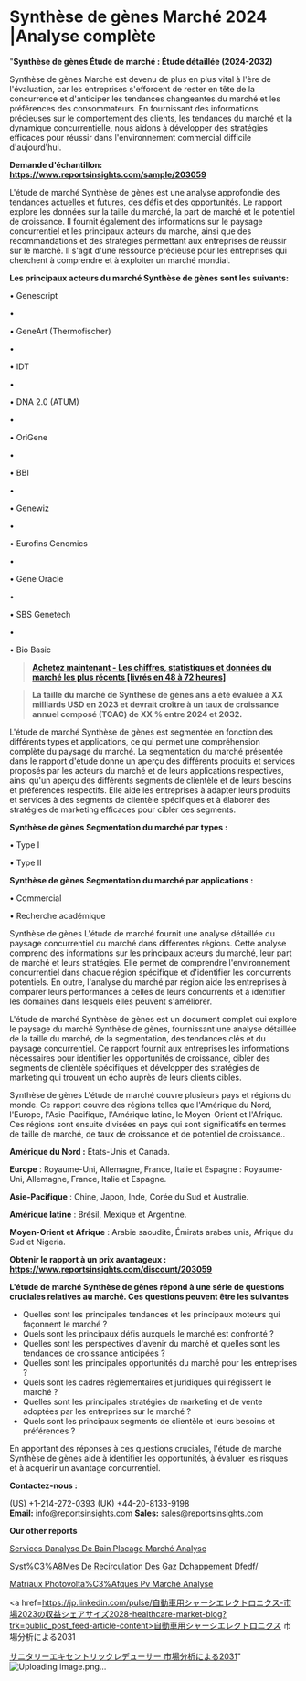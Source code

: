 # Synthèse de gènes Marché 2024 |Analyse complète

"<strong>Synthèse de gènes Étude de marché : Étude détaillée (2024-2032)</strong>

Synthèse de gènes Marché est devenu de plus en plus vital à l'ère de l'évaluation, car les entreprises s'efforcent de rester en tête de la concurrence et d'anticiper les tendances changeantes du marché et les préférences des consommateurs. En fournissant des informations précieuses sur le comportement des clients, les tendances du marché et la dynamique concurrentielle, nous aidons à développer des stratégies efficaces pour réussir dans l'environnement commercial difficile d'aujourd'hui.

<strong>Demande d'échantillon: <a href=https://www.reportsinsights.com/sample/203059>https://www.reportsinsights.com/sample/203059</a></strong>

L'étude de marché Synthèse de gènes est une analyse approfondie des tendances actuelles et futures, des défis et des opportunités. Le rapport explore les données sur la taille du marché, la part de marché et le potentiel de croissance. Il fournit également des informations sur le paysage concurrentiel et les principaux acteurs du marché, ainsi que des recommandations et des stratégies permettant aux entreprises de réussir sur le marché. Il s'agit d'une ressource précieuse pour les entreprises qui cherchent à comprendre et à exploiter un marché mondial.

<strong>Les principaux acteurs du marché Synthèse de gènes sont les suivants:</strong>

• Genescript

• 

• GeneArt (Thermofischer)

• 

• IDT

• 

• DNA 2.0 (ATUM)

• 

• OriGene

• 

• BBI

• 

• Genewiz

• 

• Eurofins Genomics

• 

• Gene Oracle

• 

• SBS Genetech

• 

• Bio Basic
<blockquote><a href=https://www.reportsinsights.com/buynow/203059><span style=text-decoration: underline;><strong>Achetez maintenant - Les chiffres, statistiques et données du marché les plus récents [livrés en 48 à 72 heures]</strong></span></a></blockquote>
<blockquote><span style=text-decoration: underline;><strong>La taille du marché de Synthèse de gènes ans a été évaluée à XX milliards USD en 2023 et devrait croître à un taux de croissance annuel composé (TCAC) de XX % entre 2024 et 2032.</strong></span></blockquote>
L'étude de marché Synthèse de gènes est segmentée en fonction des différents types et applications, ce qui permet une compréhension complète du paysage du marché. La segmentation du marché présentée dans le rapport d'étude donne un aperçu des différents produits et services proposés par les acteurs du marché et de leurs applications respectives, ainsi qu'un aperçu des différents segments de clientèle et de leurs besoins et préférences respectifs. Elle aide les entreprises à adapter leurs produits et services à des segments de clientèle spécifiques et à élaborer des stratégies de marketing efficaces pour cibler ces segments.

<strong>Synthèse de gènes Segmentation du marché par types :</strong>

• Type I

• Type II

<strong>Synthèse de gènes Segmentation du marché par applications :</strong>

• Commercial

• Recherche académique

Synthèse de gènes L'étude de marché fournit une analyse détaillée du paysage concurrentiel du marché dans différentes régions. Cette analyse comprend des informations sur les principaux acteurs du marché, leur part de marché et leurs stratégies. Elle permet de comprendre l'environnement concurrentiel dans chaque région spécifique et d'identifier les concurrents potentiels. En outre, l'analyse du marché par région aide les entreprises à comparer leurs performances à celles de leurs concurrents et à identifier les domaines dans lesquels elles peuvent s'améliorer.

L'étude de marché Synthèse de gènes est un document complet qui explore le paysage du marché Synthèse de gènes, fournissant une analyse détaillée de la taille du marché, de la segmentation, des tendances clés et du paysage concurrentiel. Ce rapport fournit aux entreprises les informations nécessaires pour identifier les opportunités de croissance, cibler des segments de clientèle spécifiques et développer des stratégies de marketing qui trouvent un écho auprès de leurs clients cibles.

Synthèse de gènes L'étude de marché couvre plusieurs pays et régions du monde. Ce rapport couvre des régions telles que l'Amérique du Nord, l'Europe, l'Asie-Pacifique, l'Amérique latine, le Moyen-Orient et l'Afrique. Ces régions sont ensuite divisées en pays qui sont significatifs en termes de taille de marché, de taux de croissance et de potentiel de croissance..

<strong>Amérique du Nord :</strong> États-Unis et Canada.

<strong>Europe</strong> : Royaume-Uni, Allemagne, France, Italie et Espagne : Royaume-Uni, Allemagne, France, Italie et Espagne.

<strong>Asie-Pacifique</strong> : Chine, Japon, Inde, Corée du Sud et Australie.

<strong>Amérique latine</strong> : Brésil, Mexique et Argentine.

<strong>Moyen-Orient et Afrique</strong> : Arabie saoudite, Émirats arabes unis, Afrique du Sud et Nigeria.

<strong>Obtenir le rapport à un prix avantageux : <a href=https://www.reportsinsights.com/discount/203059>https://www.reportsinsights.com/discount/203059</a></strong>

<strong>L'étude de marché Synthèse de gènes répond à une série de questions cruciales relatives au marché. Ces questions peuvent être les suivantes</strong>
<ul>
  <li>Quelles sont les principales tendances et les principaux moteurs qui façonnent le marché ?</li>
  <li>Quels sont les principaux défis auxquels le marché est confronté ?</li>
  <li>Quelles sont les perspectives d'avenir du marché et quelles sont les tendances de croissance anticipées ?</li>
  <li>Quelles sont les principales opportunités du marché pour les entreprises ?</li>
  <li>Quels sont les cadres réglementaires et juridiques qui régissent le marché ?</li>
  <li>Quelles sont les principales stratégies de marketing et de vente adoptées par les entreprises sur le marché ?</li>
  <li>Quels sont les principaux segments de clientèle et leurs besoins et préférences ?</li>
</ul>
En apportant des réponses à ces questions cruciales, l'étude de marché Synthèse de gènes aide à identifier les opportunités, à évaluer les risques et à acquérir un avantage concurrentiel.

<strong>Contactez-nous :</strong>

(US) +1-214-272-0393
(UK) +44-20-8133-9198
<strong>Email:</strong> <a>info@reportsinsights.com</a>
<strong>Sales:</strong> <a>sales@reportsinsights.com</a>

<strong>Our other reports</strong>

<a href=https://www.linkedin.com/pulse/services-danalyse-de-bain-placage-march%C3%A9-tendance-fxncf/>Services Danalyse De Bain Placage Marché Analyse</a>

<a href=https://www.linkedin.com/pulse/syst%C3%A8mes-de-recirculation-des-gaz-d%C3%A9chappement-dfedf/>Syst%C3%A8Mes De Recirculation Des Gaz Dchappement Dfedf/</a>

<a href=https://www.linkedin.com/pulse/mat%C3%A9riaux-photovolta%C3%AFques-pv-march%C3%A9-perspective-zkmjf/>Matriaux Photovolta%C3%Afques Pv Marché Analyse</a>

<a href=https://jp.linkedin.com/pulse/自動車用シャーシエレクトロニクス-市場2023の収益シェアサイズ2028-healthcare-market-blog?trk=public_post_feed-article-content>自動車用シャーシエレクトロニクス 市場分析による2031</a>

<a href=https://www.linkedin.com/pulse/サニタリーエキセントリックレデューサー-市場cagr見通し成長2028-reportsinsights-pvt-ltd/>サニタリーエキセントリックレデューサー 市場分析による2031</a>"
![Uploading image.png…]()

